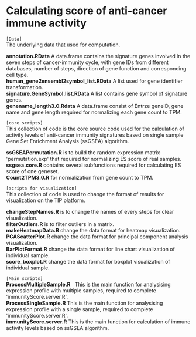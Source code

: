 # Calculating score of anti-cancer immune activity

`[Data]`  
The underlying data that used for computation.

**annotation.RData**   A data.frame contains the signature genes involved in the seven steps of cancer-immunity cycle, with gene IDs from different databases, number of steps, direction of gene function and corresponding cell type.  
**human_gene2ensembl2symbol_list.RData**   A list used for gene identifier transformation.  
**signature.GeneSymbol.list.RData**   A list contains gene symbol of signature genes.  
**genename_length3.0.Rdata**  A data.frame consist of Entrze geneID, gene name and gene length required for normalizing each gene count to TPM.  


`[core scripts]`  
This collection of code is the core source code used for the calculation of activity levels of anti-cancer immunity signatures based on single sample Gene Set Enrichment Analysis (ssGSEA) algorithm.

**ssGSEAPermutation.R**  is to build the random expression matrix 'permutation.exp' that required for normalizing ES score of real samples.  
**ssgsea.core.R**  contains several subfunctions required for calculating ES score of one geneset.  
**Count2TPM3.0.R**  for normalization from gene count to TPM.  


`[scripts for visualization]`   
This collection of code is used to change the format of results for visualization on the TIP platform.  

**changeStepNames.R**  is to change the names of every steps for clear visualization.  
**filterOutliers.R**  is to filter outliers in a matrix.  
**makeHeatmapData.R**  change the data format for heatmap visualization.  
**PCAScatterPlot.R**  change the data format for principal component analysis visualization.  
**BarPlotFormat.R**  change the data format for line chart visualization of individual sample.  
**score_boxplot.R**  change the data format for boxplot visualization of individual sample.  


`[Main scripts]`  
**ProcessMultipleSample.R**   This is the main function for analysising expression profile with multiple samples, required to complete 'immunityScore.server.R'.  
**ProcessSingleSample.R**  This is the main function for analysising expression profile with a single sample, required to complete 'immunityScore.server.R'.    
**immunityScore.server.R**  This is the main function for calculation of immune activity levels based on ssGSEA algorithm.  
